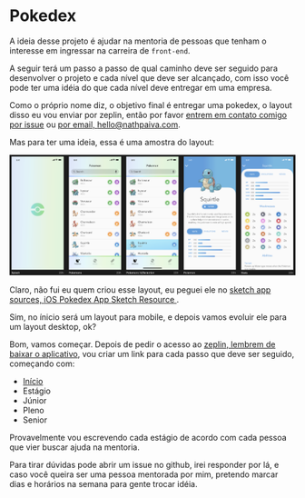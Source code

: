 # Pokedex

A ideia desse projeto é ajudar na mentoria de pessoas que tenham o interesse em ingressar na carreira de `front-end`.

A seguir terá um passo a passo de qual caminho deve ser seguido para desenvolver o projeto e cada nível que deve ser alcançado, com isso você pode ter uma idéia do que cada nível deve entregar em uma empresa.

Como o próprio nome diz, o objetivo final é entregar uma pokedex, o layout disso eu vou enviar por zeplin, então por favor [entrem em contato comigo por issue](https://github.com/nathpaiva/pokedex/issues) ou [por email, hello@nathpaiva.com](mailto:hello@nathpaiva.com).

Mas para ter uma ideia, essa é uma amostra do layout:

![layout pokedex](layout-pokedex.png)

Claro, não fui eu quem criou esse layout, eu peguei ele no [sketch app sources, iOS Pokedex App Sketch Resource
](https://www.sketchappsources.com/free-source/3989-pokedex-app-sketch-freebie-resource.html).

Sim, no ínicio será um layout para mobile, e depois vamos evoluir ele para um layout desktop, ok?

Bom, vamos começar. Depois de pedir o acesso ao [zeplin, lembrem de baixar o aplicativo](https://zeplin.io/), vou criar um link para cada passo que deve ser seguido, começando com:

- [Início](https://github.com/nathpaiva/pokedex/blob/master/INICIO.md)
- Estágio
- Júnior
- Pleno
- Senior

Provavelmente vou escrevendo cada estágio de acordo com cada pessoa que vier buscar ajuda na mentoria.

Para tirar dúvidas pode abrir um issue no github, irei responder por lá, e caso você queira ser uma pessoa mentorada por mim, pretendo marcar dias e horários na semana para gente trocar idéia.

